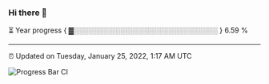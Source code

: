 ### Hi there 👋

⏳ Year progress { ▓░░░░░░░░░░░░░░░░░░░░░░░░░░░░░ } 6.59 %

---

⏰ Updated on Tuesday, January 25, 2022, 1:17 AM UTC

![Progress Bar CI](https://github.com/arthurbuhl/arthurbuhl/workflows/Progress%20Bar%20CI/badge.svg)
